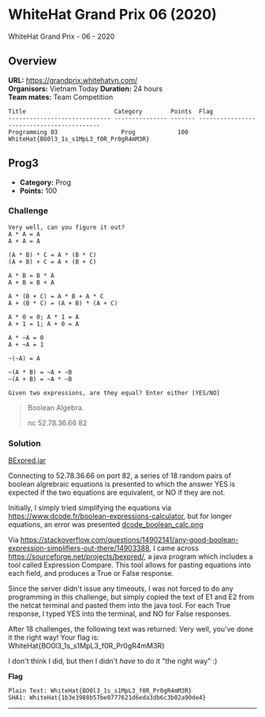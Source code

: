 # WhiteHat Grand Prix 06 (2020)
WhiteHat Grand Prix - 06 - 2020

## Overview

**URL:** https://grandprix.whitehatvn.com/  
**Organisors:** Vietnam Today
**Duration:** 24 hours  
**Team mates:** Team Competition  

```
Title                         Category        Points  Flag
----------------------------- --------------- ------- ------------------------------------------
Programming 03                  Prog            100    WhiteHat{BO0l3_1s_s1MpL3_f0R_Pr0gR4mM3R}
```
## Prog3

* **Category:** Prog
* **Points:** 100

### Challenge

```
Very well, can you figure it out?
A * A = A
A + A = A

(A * B) * C = A * (B * C)
(A + B) + C = A + (B + C)

A * B = B * A
A + B = B + A

A * (B + C) = A * B + A * C
A + (B * C) = (A + B) * (A + C)

A * 0 = 0; A * 1 = A
A + 1 = 1; A + 0 = A

A * ~A = 0
A + ~A = 1

~(~A) = A

~(A * B) = ~A + ~B
~(A + B) = ~A * ~B

Given two expressions, are they equal? Enter either [YES/NO]
```

> Boolean Algebra.
>
> nc 52.78.36.66 82



### Solution

[BExpred.jar](/WhiteHat2020/BExpred.jar)

Connecting to 52.78.36.66 on port 82, a series of 18 random pairs of boolean algrebraic equations is presented to which the answer YES is expected if the two equations are equivalent, or NO if they are not.

Initially, I simply tried simplifying the equations via https://www.dcode.fr/boolean-expressions-calculator, but for longer equations, an error was presented [dcode_boolean_calc.png](WhiteHat2020/dcode_boolean_calc.png)

Via https://stackoverflow.com/questions/14902141/any-good-boolean-expression-simplifiers-out-there/14903388, I came across https://sourceforge.net/projects/bexpred/, a java program which includes a tool called Expression Compare.  This tool allows for pasting equations into each field, and produces a True or False response.

Since the server didn't issue any timeouts, I was not forced to do any programming in this challenge, but simply copied the text of E1 and E2 from the netcat terminal and pasted them into the java tool.  For each True response, I typed YES into the terminal, and NO for False responses.

After 18 challenges, the following text was returned: 
Very well, you've done it the right way! Your flag is: WhiteHat{BO0l3_1s_s1MpL3_f0R_Pr0gR4mM3R}

I don't think I did, but then I didn't *have* to do it "the right way" :)


**Flag**
```
Plain Text: WhiteHat{BO0l3_1s_s1MpL3_f0R_Pr0gR4mM3R}
SHA1: WhiteHat{1b3e3988b57be0777621d6eda3db6c3b02a90de4}
```
---
